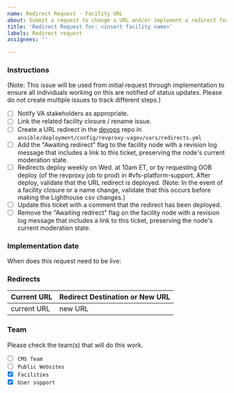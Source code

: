 ```yaml
---
name: Redirect Request - Facility URL
about: Submit a request to change a URL and/or implement a redirect for a URL.
title: 'Redirect Request for: <insert facility name>'
labels: Redirect request
assignees: ''

---
```


### Instructions
(Note: This issue will be used from initial request through implementation to ensure all individuals working on this are notified of status updates.  Please do not create multiple issues to track different steps.)
- [ ] Notify VA stakeholders as appropriate.
- [ ] Link the related facility closure / rename issue.
- [ ] Create a URL redirect in the [devops](https://github.com/department-of-veterans-affairs/devops) repo in `ansible/deployment/config/revproxy-vagov/vars/redirects.yml`
- [ ] Add the "Awaiting redirect" flag to the facility node with a revision log message that includes a link to this ticket, preserving the node's current moderation state.
- [ ] Redirects deploy weekly on Wed. at 10am ET, or by requesting OOB deploy (of the revproxy job to prod) in #vfs-platform-support. After deploy, validate that the URL redirect is deployed. (Note: In the event of a facility closure or a name change,  validate that this occurs before making the Lighthouse csv changes.)
- [ ] Update this ticket with a comment that the redirect has been deployed.
- [ ] Remove the "Awaiting redirect" flag on the facility node with a revision log message that includes a link to this ticket, preserving the node's current moderation state.

### Implementation date
When does this request need to be live:

### Redirects
| Current URL  |  Redirect Destination or New URL |
| ---  |  --- |
| current URL | new URL |


### Team
Please check the team(s) that will do this work.

- [ ] `CMS Team`
- [ ] `Public Websites`
- [x] `Facilities`
- [x] `User support`
